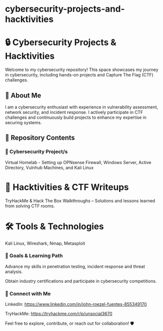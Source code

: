 # cybersecurity-projects-and-hacktivities
# 🔒 Cybersecurity Projects & Hacktivities

Welcome to my cybersecurity repository! This space showcases my journey in cybersecurity, including hands-on projects and Capture The Flag (CTF) challenges.

## 🚀 About Me

I am a cybersecurity enthusiast with experience in vulnerability assessment, network security, and incident response. I actively participate in CTF challenges and continuously build projects to enhance my expertise in securing systems.

## 📂 Repository Contents

### 🔹 Cybersecurity Project/s
[//]: # (This may be the most platform independent comment)

[//]: # (Vulnerability Scanning & Analysis – Scripts and reports on scanning systems for security weaknesses.)

[//]: # (Network Security & Monitoring – Projects focusing on securing and monitoring networks.)

[//]: # (Incident Response & Digital Forensics – Hands-on exercises and case studies in responding to security incidents.)

[//]: # (Secure System Configurations – Hardening techniques and secure deployments.)

[//]: # (Malware Analysis & Reverse Engineering – Investigating malicious files and behaviors.)

Virtual Homelab - Setting up OPNsense Firewall, Windows Server, Active Directory, Vulnhub Machines, and Kali Linux

# 🔹 Hacktivities & CTF Writeups

TryHackMe & Hack The Box Walkthroughs – Solutions and lessons learned from solving CTF rooms.

[//]: # (Custom CTF Challenges – My own security challenges and puzzles.)

[//]: # (Threat Hunting & OSINT – Research and methodologies for proactive security defense.)

# 🛠 Tools & Technologies

Kali Linux, Wireshark, Nmap, Metasploit

[//]: # (Splunk, ELK Stack, Security Onion)

[//]: # (Python, Bash Scripting)

[//]: # (Threat Intelligence & OSINT Tools)

### 📌 Goals & Learning Path

Advance my skills in penetration testing, incident response and threat analysis.

[//]: # (Contribute to open-source security projects.)

Obtain industry certifications and participate in cybersecurity competitions.

### 🤝 Connect with Me

LinkedIn: https://www.linkedin.com/in/john-roezel-fuentes-855349170

TryHackMe: https://tryhackme.com/r/p/unsocial3670

[//]: # (Hack The Box: [Your Hack The Box Profile])


Feel free to explore, contribute, or reach out for collaboration! 🛡️
